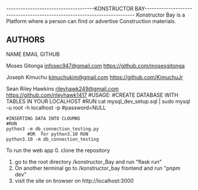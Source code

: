 -------------------------------------KONSTRUCTOR
BAY--------------------------------------------------------------------------
Konstructor Bay is a Platform where a person can find or advertise Construction
materials.


AUTHORS
------
NAME                   EMAIL                   GITHUB

Moses Gitonga  infosec947@gmail.com  <https://github.com/mosesgitonga>

Joseph Kimuchu kimuchukim@gmail.com <https://github.com/KimuchuJr>

Sean Riley Hawkins rileyhawk249@gmail.com <https://github.com/rileyhawk1417>
                        #USAGE:
    #CREATE DATABASE WITH TABLES IN YOUR LOCALHOST
    #RUN
    cat mysql_dev_setup.sql | sudo mysql -u root -h localhost -p  #password=NULL

    #INSERTING DATA INTO CLOUMNS
    #RUN
    python3 -m db_connection_testing.py
            #OR  for python3.10 RUN 
    python3.10 -m db_connection_testing
        

To run the web app
  0. clone the repository
  1. go to the root directory /konstructor_Bay and run "flask run"
  2. On another terminal go to /konstructor_bay frontend and run "pnpm dev"
  3. visit the site on browser on http://localhost:3000
